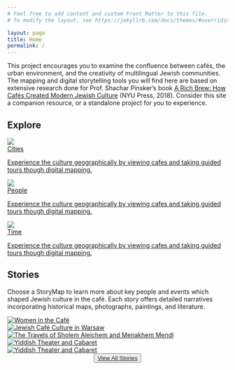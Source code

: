 ```yaml
---
# Feel free to add content and custom Front Matter to this file.
# To modify the layout, see https://jekyllrb.com/docs/themes/#overriding-theme-defaults

layout: page
title: Home
permalink: /
---
```

<div class="about-section">
      <p class='section-description'>This project encourages you to examine the confluence between cafés, the urban environment, and the creativity of multilingual Jewish communities. The mapping and digital storytelling tools you will find here are based on extensive research done for Prof. Shachar Pinsker’s book <a href='https://nyupress.org/9781479874385/a-rich-brew/' class='book-title-link' id='title-link' target='blank'>A Rich Brew: How Cafés Created Modern Jewish Culture</a> (NYU Press, 2018). Consider this site a companion resource, or a standalone project for you to experience.
      </p>
</div>

<div>
  <h2>Explore</h2>

  <div class="explore-col-wrapper">
    <div class="explore-col">
      <img class="explore-element-image" src='{{site.baseurl}}/images/index-cities.png'>
      <div class="explore-col-text">
        <a href='{{ "cities" | relative_url }}'><span class="explore-col-title">Cities</span>
        <p class="explore-text">Experience the culture geographically by viewing cafes and taking guided tours though digital mapping.</p>
        </a>
      </div>
    </div>
    <div class="explore-col">
      <img class="explore-element-image" src='{{site.baseurl}}/images/people/People5.png'>
      <div class="explore-col-text">
        <a href='{{ "people" | relative_url }}'><span class="explore-col-title">People</span>
        <p class="explore-text">Experience the culture geographically by viewing cafes and taking guided tours though digital mapping.</p>
        </a>
      </div>
    </div>
    <div class="explore-col">
      <img class="explore-element-image" src='{{site.baseurl}}/images/index-time.png'>
      <div class="explore-col-text">
        <a href='{{ "time" | relative_url }}'><span class="explore-col-title">Time</span>
        <p class="explore-text">Experience the culture geographically by viewing cafes and taking guided tours though digital mapping.</p>
        </a>
      </div>
    </div>
  </div>
</div>

<h2>Stories</h2>
<p>Choose a StoryMap to learn more about key people and events which shaped Jewish culture in the café.  Each story offers detailed narratives incorporating historical maps, photographs, paintings, and literature.</p>

<div class="story-col-wrapper">
  <div class="story-col">
   <a class="story-page-link" href='{{ "stories/women-cafe-story" | relative_url }}'>
      <img class="story-element-image" src='{{site.baseurl}}/images/womenbtn.png' alt="Women in the Café">
    </a>
  </div>
  <div class="story-col">
    <a class="story-page-link" href='{{ "stories/warsaw-story" | relative_url }}'>
      <img class="story-element-image" src='{{site.baseurl}}/images/warsawbtn.png' alt="Jewish Café Culture in Warsaw">
        </a>
  </div>
  <div class="story-col">
    <a class="story-page-link" href='{{ "stories/sholem-story" | relative_url }}'>
      <img class="story-element-image" src='{{site.baseurl}}/images/travelbtn.png' alt="The Travels of Sholem Aleichem and Menakhem Mendl">
        </a>
  </div>
  <div class="story-col">
    <a class="story-page-link" href='{{ "stories/berlin-story" | relative_url }}'>
      <img class="story-element-image" src='{{site.baseurl}}/images/berlinbtn.png' alt="Yiddish Theater and Cabaret">
        </a>
  </div>
  <div class="story-col">
    <a class="story-page-link" href='{{ "stories/newyork-story" | relative_url }}'>
      <img class="story-element-image" src='{{site.baseurl}}/images/newyorkbtn.png' alt="Yiddish Theater and Cabaret">
        </a>
  </div>
</div>
<div class="bottom-btn" align="center">
 <button id="stories-button"><a href='{{ "/stories/" | relative_url }}'>View All Stories</a></button>
</div>